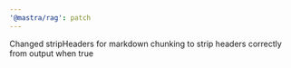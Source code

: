 ```yaml
---
'@mastra/rag': patch
---
```


Changed stripHeaders for markdown chunking to strip headers correctly from output when true
